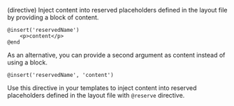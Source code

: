 (directive)
Inject content into reserved placeholders defined in the layout file by providing a block of content.

```textwire
@insert('reservedName')
    <p>content</p>
@end
```

As an alternative, you can provide a second argument as content instead of using a block.

```textwire
@insert('reservedName', 'content')
```

Use this directive in your templates to inject content into reserved placeholders defined in the layout file with `@reserve` directive.
